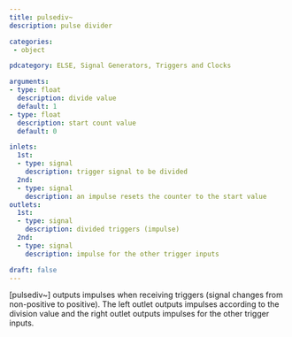 ```yaml
---
title: pulsediv~
description: pulse divider

categories:
 - object

pdcategory: ELSE, Signal Generators, Triggers and Clocks

arguments:
- type: float
  description: divide value
  default: 1
- type: float
  description: start count value
  default: 0

inlets:
  1st:
  - type: signal
    description: trigger signal to be divided
  2nd:
  - type: signal
    description: an impulse resets the counter to the start value
outlets:
  1st:
  - type: signal
    description: divided triggers (impulse)
  2nd:
  - type: signal
    description: impulse for the other trigger inputs

draft: false
---
```


[pulsediv~] outputs impulses when receiving triggers (signal changes from non-positive to positive). The left outlet outputs impulses according to the division value and the right outlet outputs impulses for the other trigger inputs.

